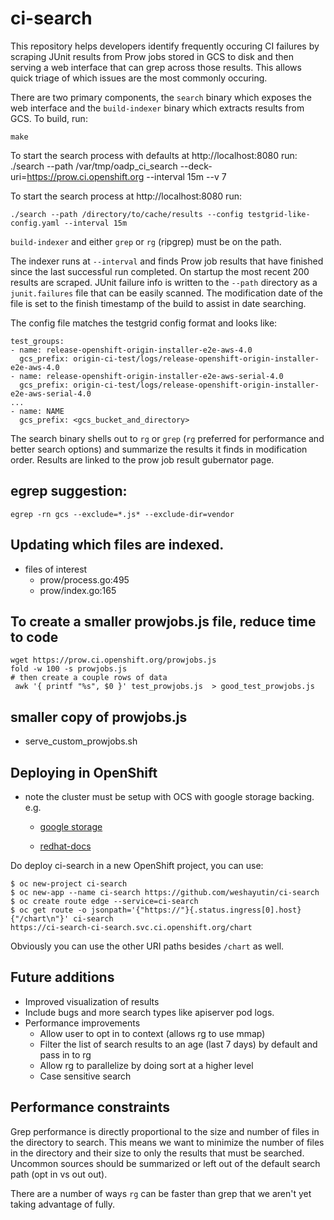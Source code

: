 # ci-search

This repository helps developers identify frequently occuring CI failures by scraping JUnit results from Prow jobs stored in GCS to disk and then serving a web interface that can grep across those results. This allows quick triage of which issues are the most commonly occuring.

There are two primary components, the `search` binary which exposes the web interface and the `build-indexer` binary which extracts results from GCS. To build, run:

    make

To start the search process with defaults at http://localhost:8080 run:
    ./search --path /var/tmp/oadp_ci_search --deck-uri=https://prow.ci.openshift.org  --interval 15m --v 7

To start the search process at http://localhost:8080 run:

    ./search --path /directory/to/cache/results --config testgrid-like-config.yaml --interval 15m


`build-indexer` and either `grep` or `rg` (ripgrep) must be on the path.

The indexer runs at `--interval` and finds Prow job results that have finished since the last successful run completed. On startup the most recent 200 results are scraped. JUnit failure info is written to the `--path` directory as a `junit.failures` file that can be easily scanned. The modification date of the file is set to the finish timestamp of the build to assist in date searching.

The config file matches the testgrid config format and looks like:

```
test_groups:
- name: release-openshift-origin-installer-e2e-aws-4.0
  gcs_prefix: origin-ci-test/logs/release-openshift-origin-installer-e2e-aws-4.0
- name: release-openshift-origin-installer-e2e-aws-serial-4.0
  gcs_prefix: origin-ci-test/logs/release-openshift-origin-installer-e2e-aws-serial-4.0
...
- name: NAME
  gcs_prefix: <gcs_bucket_and_directory>
```

The search binary shells out to `rg` or `grep` (`rg` preferred for performance and better search options) and summarize the results it finds in modification order. Results are linked to the prow job result gubernator page.

## egrep suggestion:
```
egrep -rn gcs --exclude=*.js* --exclude-dir=vendor
```

## Updating which files are indexed.
* files of interest
  * prow/process.go:495
  * prow/index.go:165

## To create a smaller prowjobs.js file, reduce time to code
```
wget https://prow.ci.openshift.org/prowjobs.js
fold -w 100 -s prowjobs.js
# then create a couple rows of data
 awk '{ printf "%s", $0 }' test_prowjobs.js  > good_test_prowjobs.js

```

## smaller copy of prowjobs.js
* serve_custom_prowjobs.sh

## Deploying in OpenShift

* note the cluster must be setup with OCS with google storage backing.
e.g.
  * [google storage](https://console.cloud.google.com/storage/browser/origin-ci-test/logs/periodic-ci-openshift-oadp-operator-master-4.8-operator-e2e-aws-periodic-slack?pageState=(%22StorageObjectListTable%22:(%22f%22:%22%255B%255D%22))&prefix=&forceOnObjectsSortingFiltering=false)

  * [redhat-docs](https://access.redhat.com/documentation/en-us/red_hat_openshift_container_storage/4.5/html-single/deploying_and_managing_openshift_container_storage_using_google_cloud/index#creating-a-new-backing-store_gcp_gcp)

Do deploy ci-search in a new OpenShift project, you can use:

```console
$ oc new-project ci-search
$ oc new-app --name ci-search https://github.com/weshayutin/ci-search
$ oc create route edge --service=ci-search
$ oc get route -o jsonpath='{"https://"}{.status.ingress[0].host}{"/chart\n"}' ci-search
https://ci-search-ci-search.svc.ci.openshift.org/chart
```

Obviously you can use the other URI paths besides `/chart` as well.

## Future additions

* Improved visualization of results
* Include bugs and more search types like apiserver pod logs.
* Performance improvements
  * Allow user to opt in to context (allows rg to use mmap)
  * Filter the list of search results to an age (last 7 days) by default and pass in to rg
  * Allow rg to parallelize by doing sort at a higher level
  * Case sensitive search

## Performance constraints

Grep performance is directly proportional to the size and number of files in the directory to search. This means we want to minimize the number of files in the directory and their size to only the results that must be searched. Uncommon sources should be summarized or left out of the default search path (opt in vs out out).

There are a number of ways `rg` can be faster than grep that we aren't yet taking advantage of fully.
